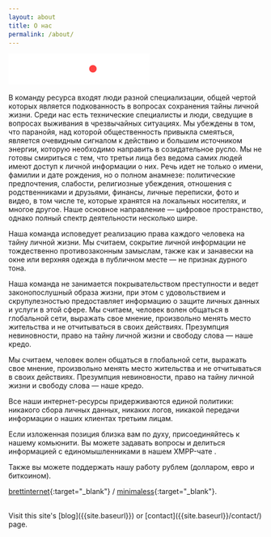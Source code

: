 ```yaml
---
layout: about
title: О нас
permalink: /about/
---
```


![Логотип Paranoids](/images/logo_white.png)

В команду ресурса входят люди разной специализации, общей чертой которых является подкованность в вопросах сохранения тайны личной жизни. Среди нас есть технические специалисты и люди, сведущие в вопросах выживания в чрезвычайных ситуациях. Мы убеждены в том, что паранойя, над которой общественность привыкла смеяться, является очевидным сигналом к действию и большим источником энергии, которую необходимо направить в созидательное русло. Мы не готовы смириться с тем, что третьи лица без ведома самих людей имеют доступ к личной информации о них. Речь идет не только о имени, фамилии и дате рождения, но о полном анамнезе: политические предпочтения, слабости, религиозные убеждения, отношения с родственниками и друзьями, финансы, личные переписки, фото и видео, в том числе те, которые хранятся на локальных носителях, и многое другое. Наше основное направление — цифровое пространство, однако полный спектр деятельности несколько шире.

Наша команда исповедует реализацию права каждого человека на тайну личной жизни. Мы считаем, сокрытие личной информации не тождественно противозаконным замыслам, также как и занавески на окне или верхняя одежда в публичном месте — не признак дурного тона.

Наша команда не занимается покрывательством преступности и ведет законопослушный образа жизни, при этом с удовольствием и скрупулезностью предоставляет информацию о защите личных данных и услуги в этой сфере. Мы считаем, человек волен общаться в глобальной сети, выражать свое мнение, произвольно менять место жительства и не отчитываться в своих действиях. Презумпция невиновности, право на тайну личной жизни и свободу слова — наше кредо.

Мы считаем, человек волен общаться в глобальной сети, выражать свое мнение, произвольно менять место жительства и не отчитываться в своих действиях. Презумпция невиновности, право на тайну личной жизни и свободу слова — наше кредо.

Все наши интернет-ресурсы придерживаются единой политики: никакого сбора личных данных, никаких логов, никакой передачи информации о наших клиентах третьим лицам.

Если изложенная позиция близка вам по духу, присоединяйтесь к нашему комьюнити. Вы можете задавать вопросы и делиться информацией с единомышленниками в нашем XMPP-чате .

Также вы можете поддержать нашу работу рублем (долларом, евро и биткоином).

[brettinternet<i class="fa fa-external-link"></i>](https://github.com/brettinternet){:target="_blank"} /
[minimaless<i class="fa fa-external-link"></i>](https://github.com/brettinternet/minimaless){:target="_blank"}.

<br/>
Visit this site's [blog]({{site.baseurl}}) or [contact]({{site.baseurl}}/contact/) page.
